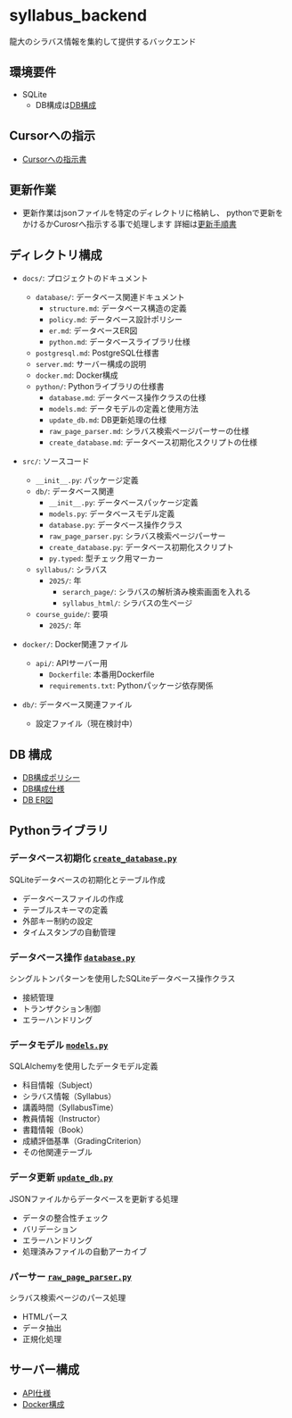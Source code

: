 # syllabus_backend
龍大のシラバス情報を集約して提供するバックエンド

## 環境要件
- SQLite
  - DB構成は[DB構成](docs/database/structure.md)

## Cursorへの指示
- [Cursorへの指示書](docs/cursor.md)

## 更新作業
- 更新作業はjsonファイルを特定のディレクトリに格納し、
pythonで更新をかけるかCurosrへ指示する事で処理します
詳細は[更新手順書](docs/database/updateflow.md)

## ディレクトリ構成

- `docs/`: プロジェクトのドキュメント
  - `database/`: データベース関連ドキュメント
    - `structure.md`: データベース構造の定義
    - `policy.md`: データベース設計ポリシー
    - `er.md`: データベースER図
    - `python.md`: データベースライブラリ仕様
  - `postgresql.md`: PostgreSQL仕様書
  - `server.md`: サーバー構成の説明
  - `docker.md`: Docker構成
  - `python/`: Pythonライブラリの仕様書
    - `database.md`: データベース操作クラスの仕様
    - `models.md`: データモデルの定義と使用方法
    - `update_db.md`: DB更新処理の仕様
    - `raw_page_parser.md`: シラバス検索ページパーサーの仕様
    - `create_database.md`: データベース初期化スクリプトの仕様

- `src/`: ソースコード
  - `__init__.py`: パッケージ定義
  - `db/`: データベース関連
    - `__init__.py`: データベースパッケージ定義
    - `models.py`: データベースモデル定義
    - `database.py`: データベース操作クラス
    - `raw_page_parser.py`: シラバス検索ページパーサー
    - `create_database.py`: データベース初期化スクリプト
    - `py.typed`: 型チェック用マーカー
  - `syllabus/`: シラバス
    - `2025/`: 年
      - `serarch_page/`: シラバスの解析済み検索画面を入れる
      - `syllabus_html/`: シラバスの生ページ
  - `course_guide/`: 要項
    - `2025/`: 年

- `docker/`: Docker関連ファイル
  - `api/`: APIサーバー用
    - `Dockerfile`: 本番用Dockerfile
    - `requirements.txt`: Pythonパッケージ依存関係

- `db/`: データベース関連ファイル
  - 設定ファイル（現在検討中）

## DB 構成
- [DB構成ポリシー](docs/database/policy.md)
- [DB構成仕様](docs/database/structure.md)
- [DB ER図](docs/database/er.md)

## Pythonライブラリ
### データベース初期化 [`create_database.py`](docs/python/create_database.md)
SQLiteデータベースの初期化とテーブル作成
- データベースファイルの作成
- テーブルスキーマの定義
- 外部キー制約の設定
- タイムスタンプの自動管理

### データベース操作 [`database.py`](docs/python/database.md)
シングルトンパターンを使用したSQLiteデータベース操作クラス
- 接続管理
- トランザクション制御
- エラーハンドリング

### データモデル [`models.py`](docs/python/models.md)
SQLAlchemyを使用したデータモデル定義
- 科目情報（Subject）
- シラバス情報（Syllabus）
- 講義時間（SyllabusTime）
- 教員情報（Instructor）
- 書籍情報（Book）
- 成績評価基準（GradingCriterion）
- その他関連テーブル

### データ更新 [`update_db.py`](docs/python/update_db.md)
JSONファイルからデータベースを更新する処理
- データの整合性チェック
- バリデーション
- エラーハンドリング
- 処理済みファイルの自動アーカイブ

### パーサー [`raw_page_parser.py`](docs/python/raw_page_parser.md)
シラバス検索ページのパース処理
- HTMLパース
- データ抽出
- 正規化処理

## サーバー構成
- [API仕様](docs/docker/server.md)
- [Docker構成](docs/docker/docker.md)
